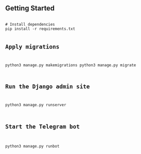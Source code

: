 <section class="installation">
    <h2>Getting Started</h2>
    <pre>
<code>
# Install dependencies
pip install -r requirements.txt

# Apply migrations
python3 manage.py makemigrations
python3 manage.py migrate

# Run the Django admin site
python3 manage.py runserver

# Start the Telegram bot
python3 manage.py runbot
</code>
    </pre>
</section>
